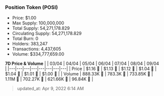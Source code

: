 
  ### Position Token (POSI)
  - Price: $1.00
  - Max Supply: 100,000,000
  - Total Supply: 54,271,178.829
  - Circulating Supply: 54,271,178.829
  - Total Burn: 0
  - Holders: 383,247
  - Transactions: 4,437,605
  - Volume: $334,777,659.00

  **7D Price & Volume**
  | | 03&#x2F;04 | 04&#x2F;04 | 05&#x2F;04 | 06&#x2F;04 | 07&#x2F;04 | 08&#x2F;04 | 09&#x2F;04 |
  |---|---|---|---|---|---|---|---|
  | Price | $1.16 🔻 | $1.13 🔻 | $1.12 🔻 | $1.04 🔻 | $1.04 🔻 | $1.01 🔻 | $1.00 🔻 |
  | Volume | 888.33K 🔻 | 783.3K 🔻 | 733.85K 🔻 | 1.11M 🚀 | 702.27K 🔻 | 621.66K 🔻 | 96.84K 🔻 |

  > updated_at: Apr 9, 2022 6:14 AM
